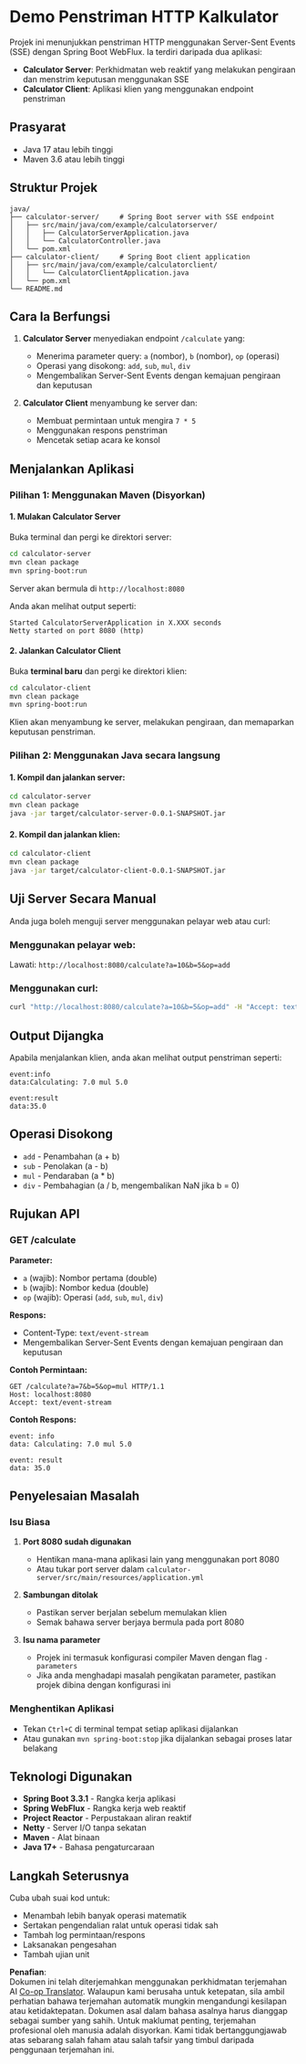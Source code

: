 <!--
CO_OP_TRANSLATOR_METADATA:
{
  "original_hash": "acd4010e430da00946a154f62847a169",
  "translation_date": "2025-07-13T21:13:35+00:00",
  "source_file": "03-GettingStarted/06-http-streaming/solution/java/README.md",
  "language_code": "ms"
}
-->
# Demo Penstriman HTTP Kalkulator

Projek ini menunjukkan penstriman HTTP menggunakan Server-Sent Events (SSE) dengan Spring Boot WebFlux. Ia terdiri daripada dua aplikasi:

- **Calculator Server**: Perkhidmatan web reaktif yang melakukan pengiraan dan menstrim keputusan menggunakan SSE
- **Calculator Client**: Aplikasi klien yang menggunakan endpoint penstriman

## Prasyarat

- Java 17 atau lebih tinggi
- Maven 3.6 atau lebih tinggi

## Struktur Projek

```
java/
├── calculator-server/     # Spring Boot server with SSE endpoint
│   ├── src/main/java/com/example/calculatorserver/
│   │   ├── CalculatorServerApplication.java
│   │   └── CalculatorController.java
│   └── pom.xml
├── calculator-client/     # Spring Boot client application
│   ├── src/main/java/com/example/calculatorclient/
│   │   └── CalculatorClientApplication.java
│   └── pom.xml
└── README.md
```

## Cara Ia Berfungsi

1. **Calculator Server** menyediakan endpoint `/calculate` yang:
   - Menerima parameter query: `a` (nombor), `b` (nombor), `op` (operasi)
   - Operasi yang disokong: `add`, `sub`, `mul`, `div`
   - Mengembalikan Server-Sent Events dengan kemajuan pengiraan dan keputusan

2. **Calculator Client** menyambung ke server dan:
   - Membuat permintaan untuk mengira `7 * 5`
   - Menggunakan respons penstriman
   - Mencetak setiap acara ke konsol

## Menjalankan Aplikasi

### Pilihan 1: Menggunakan Maven (Disyorkan)

#### 1. Mulakan Calculator Server

Buka terminal dan pergi ke direktori server:

```bash
cd calculator-server
mvn clean package
mvn spring-boot:run
```

Server akan bermula di `http://localhost:8080`

Anda akan melihat output seperti:
```
Started CalculatorServerApplication in X.XXX seconds
Netty started on port 8080 (http)
```

#### 2. Jalankan Calculator Client

Buka **terminal baru** dan pergi ke direktori klien:

```bash
cd calculator-client
mvn clean package
mvn spring-boot:run
```

Klien akan menyambung ke server, melakukan pengiraan, dan memaparkan keputusan penstriman.

### Pilihan 2: Menggunakan Java secara langsung

#### 1. Kompil dan jalankan server:

```bash
cd calculator-server
mvn clean package
java -jar target/calculator-server-0.0.1-SNAPSHOT.jar
```

#### 2. Kompil dan jalankan klien:

```bash
cd calculator-client
mvn clean package
java -jar target/calculator-client-0.0.1-SNAPSHOT.jar
```

## Uji Server Secara Manual

Anda juga boleh menguji server menggunakan pelayar web atau curl:

### Menggunakan pelayar web:
Lawati: `http://localhost:8080/calculate?a=10&b=5&op=add`

### Menggunakan curl:
```bash
curl "http://localhost:8080/calculate?a=10&b=5&op=add" -H "Accept: text/event-stream"
```

## Output Dijangka

Apabila menjalankan klien, anda akan melihat output penstriman seperti:

```
event:info
data:Calculating: 7.0 mul 5.0

event:result
data:35.0
```

## Operasi Disokong

- `add` - Penambahan (a + b)
- `sub` - Penolakan (a - b)
- `mul` - Pendaraban (a * b)
- `div` - Pembahagian (a / b, mengembalikan NaN jika b = 0)

## Rujukan API

### GET /calculate

**Parameter:**
- `a` (wajib): Nombor pertama (double)
- `b` (wajib): Nombor kedua (double)
- `op` (wajib): Operasi (`add`, `sub`, `mul`, `div`)

**Respons:**
- Content-Type: `text/event-stream`
- Mengembalikan Server-Sent Events dengan kemajuan pengiraan dan keputusan

**Contoh Permintaan:**
```
GET /calculate?a=7&b=5&op=mul HTTP/1.1
Host: localhost:8080
Accept: text/event-stream
```

**Contoh Respons:**
```
event: info
data: Calculating: 7.0 mul 5.0

event: result
data: 35.0
```

## Penyelesaian Masalah

### Isu Biasa

1. **Port 8080 sudah digunakan**
   - Hentikan mana-mana aplikasi lain yang menggunakan port 8080
   - Atau tukar port server dalam `calculator-server/src/main/resources/application.yml`

2. **Sambungan ditolak**
   - Pastikan server berjalan sebelum memulakan klien
   - Semak bahawa server berjaya bermula pada port 8080

3. **Isu nama parameter**
   - Projek ini termasuk konfigurasi compiler Maven dengan flag `-parameters`
   - Jika anda menghadapi masalah pengikatan parameter, pastikan projek dibina dengan konfigurasi ini

### Menghentikan Aplikasi

- Tekan `Ctrl+C` di terminal tempat setiap aplikasi dijalankan
- Atau gunakan `mvn spring-boot:stop` jika dijalankan sebagai proses latar belakang

## Teknologi Digunakan

- **Spring Boot 3.3.1** - Rangka kerja aplikasi
- **Spring WebFlux** - Rangka kerja web reaktif
- **Project Reactor** - Perpustakaan aliran reaktif
- **Netty** - Server I/O tanpa sekatan
- **Maven** - Alat binaan
- **Java 17+** - Bahasa pengaturcaraan

## Langkah Seterusnya

Cuba ubah suai kod untuk:
- Menambah lebih banyak operasi matematik
- Sertakan pengendalian ralat untuk operasi tidak sah
- Tambah log permintaan/respons
- Laksanakan pengesahan
- Tambah ujian unit

**Penafian**:  
Dokumen ini telah diterjemahkan menggunakan perkhidmatan terjemahan AI [Co-op Translator](https://github.com/Azure/co-op-translator). Walaupun kami berusaha untuk ketepatan, sila ambil perhatian bahawa terjemahan automatik mungkin mengandungi kesilapan atau ketidaktepatan. Dokumen asal dalam bahasa asalnya harus dianggap sebagai sumber yang sahih. Untuk maklumat penting, terjemahan profesional oleh manusia adalah disyorkan. Kami tidak bertanggungjawab atas sebarang salah faham atau salah tafsir yang timbul daripada penggunaan terjemahan ini.